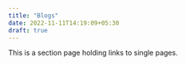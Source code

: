 ```yaml
---
title: "Blogs"
date: 2022-11-11T14:19:09+05:30
draft: true
---
```


This is a section page holding links to single pages.